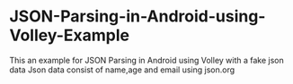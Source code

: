 # JSON-Parsing-in-Android-using-Volley-Example
This an example for JSON Parsing in Android using Volley with a fake json data 
Json data consist of name,age and email 
using json.org
